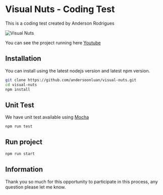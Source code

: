 # Visual Nuts - Coding Test

This is a coding test created by Anderson Rodrigues

![Visual Nuts](https://media2.giphy.com/media/VWRAkf1ZlcTDQwJIav/giphy.gif?cid=790b76114fbb01ac86f10360b67585a149b2d41a60f78c17&rid=giphy.gif&ct=g)

You can see the project running here [Youtube](https://www.youtube.com/watch?v=cMzvkICznNY)

## Installation

You can install using the latest nodejs version and latest npm version.

```bash
git clone https://github.com/andersoonluan/visual-nuts.git
cd visual-nuts
npm install
```

## Unit Test
We have unit test available using [Mocha](https://mochajs.org/)
```javascript
npm run test
```

## Run project
```javascript
npm run start
```

## Information
Thank you so much for this opportunity to participate in this process, any question please let me know.
